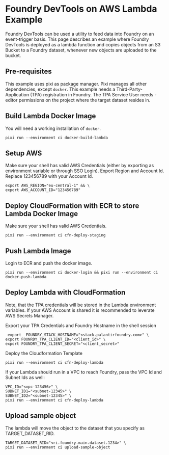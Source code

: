 
# Foundry DevTools on AWS Lambda Example

Foundry DevTools can be used a utility to feed data into Foundry on an event-trigger basis.
This page describes an example where Foundry DevTools is deployed as a lambda function and copies objects from an
S3 Bucket to a Foundry dataset, whenever new objects are uploaded to the bucket.

## Pre-requisites

This example uses pixi as package manager. Pixi manages all other dependencies, except `docker`.
This example needs a Third-Party-Application (TPA) registration in Foundry. 
The TPA Service User needs -editor permissions on the project where the target dataset resides in.


## Build Lambda Docker Image

You will need a working installation of `docker`.

```shell
pixi run --environment ci docker-build-lambda
```

## Setup AWS

Make sure your shell has valid AWS Credentials (either by exporting as environment variable or through SSO Login). 
Export Region and Account Id.
Replace 123456789 with your Account Id.

```shell
export AWS_REGION="eu-central-1" && \
export AWS_ACCOUNT_ID="123456789"
```


## Deploy CloudFormation with ECR to store Lambda Docker Image

Make sure your shell has valid AWS Credentials.

```shell
pixi run --environment ci cfn-deploy-staging
```

## Push Lambda Image

Login to ECR and push the docker image.

```shell
pixi run --environment ci docker-login && pixi run --environment ci docker-push-lambda
```

## Deploy Lambda with CloudFormation

Note, that the TPA credentials will be stored in the Lambda environment variables.
If your AWS Account is shared it is recommended to leverate AWS Secrets Manager.

Export your TPA Credentials and Foundry Hostname in the shell session

```shell
 export  FOUNDRY_STACK_HOSTNAME="<stack.palantirfoundry.com>" \
export FOUNRDY_TPA_CLIENT_ID="<client_id>" \
export FOUNDRY_TPA_CLIENT_SECRET="<client_secret>"
```

Deploy the Cloudformation Template

```shell
pixi run --environment ci cfn-deploy-lambda
```

If your Lambda should run in a VPC to reach Foundry, pass the VPC Id and Subnet Ids as well:

```shell
VPC_ID="<vpc-123456>" \
SUBNET_ID1="<subnet-12345>" \
SUBNET_ID2="<subnet-12345>" \
pixi run --environment ci cfn-deploy-lambda
```

## Upload sample object

The lambda will move the object to the dataset that you specify as TARGET_DATASET_RID.

```shell
TARGET_DATASET_RID="<ri.foundry.main.dataset.1234>" \
pixi run --environment ci upload-sample-object
```